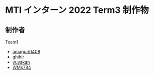 # MTI インターン 2022 Term3 制作物

## 制作者
Team1
- [amaguri0408](https://github.com/amaguri0408)
- [ghihir](https://github.com/ghihir)
- [yuyakan](https://github.com/yuyakan)
- [WMs784](https://github.com/WMs784)
